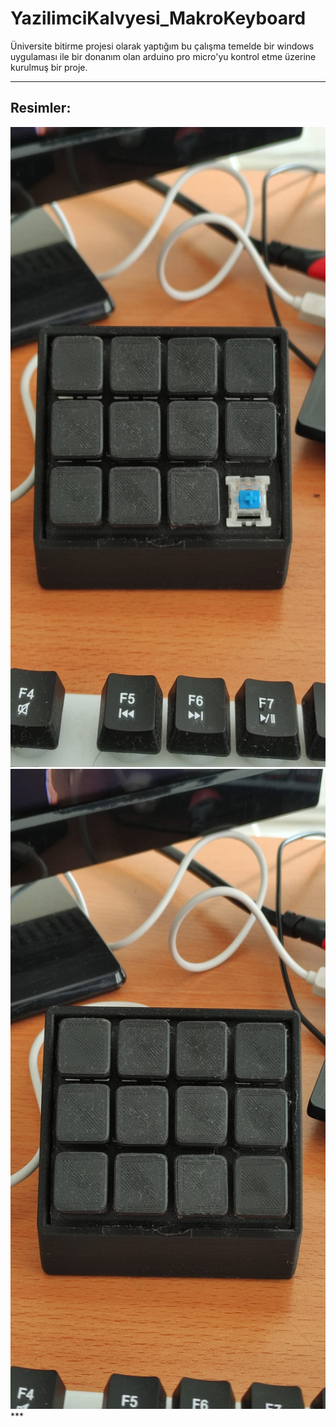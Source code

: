 # YazilimciKalvyesi_MakroKeyboard
Üniversite bitirme projesi olarak yaptığım bu çalışma temelde bir windows uygulaması ile bir donanım olan arduino pro micro'yu kontrol etme üzerine kurulmuş bir proje.
***
## Resimler:
<img src="img/1.jpg" alt="alt text" width="576.5" height="1024">
<img src="img/2.jpg" alt="alt text" width="576.5" height="1024">
***
